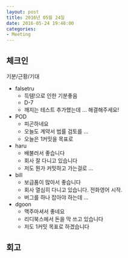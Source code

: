 ```yaml
---
layout: post
title: 2016년 05월 24일
date: 2016-05-24 19:48:00
categories:
- Meeting
---
```


## 체크인

기분/근황/기대

* falsetru
  * 득템!으로 인한 기분좋음
  * D-7
  * 깨지는 테스트 추가했는데 ... 해결해주세요!
* POD
  * 피곤하네요
  * 오늘도 계약서 법률 검토를 ...
  * 오늘은 1커밋을 목표로
* haru
  * 배불러서 좋습니다
  * 회사 잘 다니고 있습니다
  * 저도 뭔가 커밋하고 가는걸로 ...
* bill
  * 보급품이 많아서 좋습니다
  * 회사 열심히 다니고 있습니다. 전화영어 시작.
  * 버그를 하나 잡아야 하는데 ... 
* dgoon
  * 맥주마셔서 좋네요
  * 리디북스에서 돈을 막 쓰고 있습니다
  * 저도 1커밋 목표로 하겠습니다

## 회고

